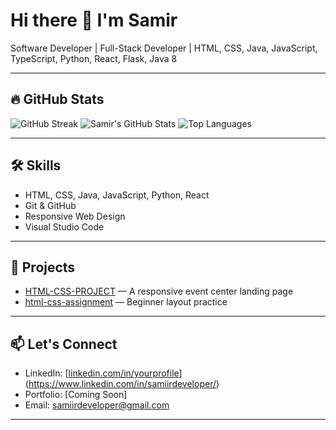 # Hi there 👋 I'm Samir

Software Developer | Full-Stack Developer | HTML, CSS, Java, JavaScript, TypeScript, Python, React, Flask, Java 8

---

## 🔥 GitHub Stats

![GitHub Streak](https://github-readme-streak-stats.herokuapp.com?user=SamiirDeveloper&theme=dark)
![Samir's GitHub Stats](https://github-readme-stats.vercel.app/api?username=SamiirDeveloper&show_icons=true&theme=dark)
![Top Languages](https://github-readme-stats.vercel.app/api/top-langs/?username=SamiirDeveloper&layout=compact&theme=dark)

---

## 🛠️ Skills

- HTML, CSS, Java, JavaScript, Python, React
- Git & GitHub
- Responsive Web Design
- Visual Studio Code

---

## 🚀 Projects

- [HTML-CSS-PROJECT](https://github.com/SamirDeveloper/HTML-CSS-PROJECT) — A responsive event center landing page
- [html-css-assignment](https://github.com/SamirDeveloper/html-css-assignment) — Beginner layout practice

---

## 📫 Let's Connect

- LinkedIn: [[linkedin.com/in/yourprofile](https://linkedin.com/in/yourprofile)](https://www.linkedin.com/in/samiirdeveloper/)
- Portfolio: [Coming Soon]
- Email: samiirdeveloper@gmail.com

---
